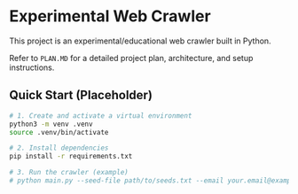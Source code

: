 # Experimental Web Crawler

This project is an experimental/educational web crawler built in Python.

Refer to `PLAN.MD` for a detailed project plan, architecture, and setup instructions.

## Quick Start (Placeholder)

```bash
# 1. Create and activate a virtual environment
python3 -m venv .venv
source .venv/bin/activate

# 2. Install dependencies
pip install -r requirements.txt

# 3. Run the crawler (example)
# python main.py --seed-file path/to/seeds.txt --email your.email@example.com
``` 